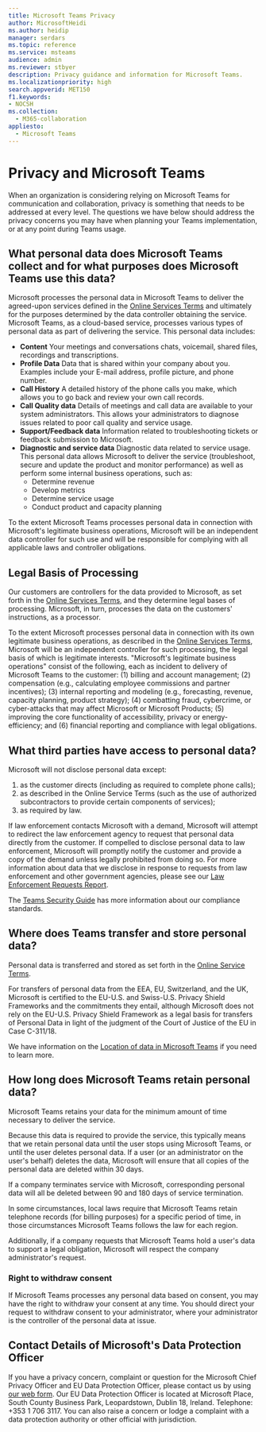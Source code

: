 ```yaml
---
title: Microsoft Teams Privacy
author: MicrosoftHeidi
ms.author: heidip
manager: serdars
ms.topic: reference
ms.service: msteams
audience: admin
ms.reviewer: stbyer
description: Privacy guidance and information for Microsoft Teams.
ms.localizationpriority: high
search.appverid: MET150
f1.keywords:
- NOCSH
ms.collection: 
  - M365-collaboration
appliesto: 
  - Microsoft Teams
---
```


# Privacy and Microsoft Teams

When an organization is considering relying on Microsoft Teams for communication and collaboration, privacy is something that needs to be addressed at every level. The questions we have below should address the privacy concerns you may have when planning your Teams implementation, or at any point during Teams usage.

## What personal data does Microsoft Teams collect and for what purposes does Microsoft Teams use this data?

Microsoft processes the personal data in Microsoft Teams to deliver the agreed-upon services defined in the [Online Services Terms](https://go.microsoft.com/fwlink/p/?linkid=2050263) and ultimately for the purposes determined by the data controller obtaining the service. Microsoft Teams, as a cloud-based service, processes various types of personal data as part of delivering the service. This personal data includes:

- **Content** Your meetings and conversations chats, voicemail, shared files, recordings and transcriptions.
- **Profile Data** Data that is shared within your company about you. Examples include your E-mail address, profile picture, and phone number.
- **Call History** A detailed history of the phone calls you make, which allows you to go back and review your own call records.
- **Call Quality data** Details of meetings and call data are available to your system administrators. This allows your administrators to diagnose issues related to poor call quality and service usage.
- **Support/Feedback data** Information related to troubleshooting tickets or feedback submission to Microsoft.
- **Diagnostic and service data** Diagnostic data related to service usage. This personal data allows Microsoft to deliver the service (troubleshoot, secure and update the product and monitor performance) as well as perform some internal business operations, such as:
  - Determine revenue
  - Develop metrics
  - Determine service usage
  - Conduct product and capacity planning

To the extent Microsoft Teams processes personal data in connection with Microsoft's legitimate business operations, Microsoft will be an independent data controller for such use and will be responsible for complying with all applicable laws and controller obligations.

## Legal Basis of Processing  

Our customers are controllers for the data provided to Microsoft, as set forth in the [Online Services Terms](https://go.microsoft.com/fwlink/p/?linkid=2050263), and they determine legal bases of processing. Microsoft, in turn, processes the data on the customers' instructions, as a processor.

To the extent Microsoft processes personal data in connection with its own legitimate business operations, as described in the [Online Services Terms](https://go.microsoft.com/fwlink/p/?linkid=2050263), Microsoft will be an independent controller for such processing, the legal basis of which is legitimate interests. "Microsoft's legitimate business operations" consist of the following, each as incident to delivery of Microsoft Teams to the customer: (1) billing and account management; (2) compensation (e.g., calculating employee commissions and partner incentives); (3) internal reporting and modeling (e.g., forecasting, revenue, capacity planning, product strategy); (4) combatting fraud, cybercrime, or cyber-attacks that may affect Microsoft or Microsoft Products; (5) improving the core functionality of accessibility, privacy or energy-efficiency; and (6) financial reporting and compliance with legal obligations.

## What third parties have access to personal data?

Microsoft will not disclose personal data except:

1. as the customer directs (including as required to complete phone calls);
1. as described in the Online Service Terms (such as the use of authorized subcontractors to provide certain components of services);
1. as required by law.

If law enforcement contacts Microsoft with a demand, Microsoft will attempt to redirect the law enforcement agency to request that personal data directly from the customer. If compelled to disclose personal data to law enforcement, Microsoft will promptly notify the customer and provide a copy of the demand unless legally prohibited from doing so. For more information about data that we disclose in response to requests from law enforcement and other government agencies, please see our [Law Enforcement Requests Report](https://www.microsoft.com/corporate-responsibility/law-enforcement-requests-report).

The [Teams Security Guide](./security-compliance-overview.md#compliance-standards) has more information about our compliance standards.

## Where does Teams transfer and store personal data?

Personal data is transferred and stored as set forth in the [Online Service Terms](https://go.microsoft.com/fwlink/p/?linkid=2050263).

For transfers of personal data from the EEA, EU, Switzerland, and the UK, Microsoft is certified to the EU-U.S. and Swiss-U.S. Privacy Shield Frameworks and the commitments they entail, although Microsoft does not rely on the EU-U.S. Privacy Shield Framework as a legal basis for transfers of Personal Data in light of the judgment of the Court of Justice of the EU in Case C-311/18.

We have information on the [Location of data in Microsoft Teams](location-of-data-in-teams.md) if you need to learn more.

## How long does Microsoft Teams retain personal data?

Microsoft Teams retains your data for the minimum amount of time necessary to deliver the service.

Because this data is required to provide the service, this typically means that we retain personal data until the user stops using Microsoft Teams, or until the user deletes personal data.  If a user (or an administrator on the user's behalf) deletes the data, Microsoft will ensure that all copies of the personal data are deleted within 30 days.

If a company terminates service with Microsoft, corresponding personal data will all be deleted between 90 and 180 days of service termination.

In some circumstances, local laws require that Microsoft Teams retain telephone records (for billing purposes) for a specific period of time, in those circumstances Microsoft Teams follows the law for each region.

Additionally, if a company requests that Microsoft Teams hold a user's data to support a legal obligation, Microsoft will respect the company administrator's request.

### Right to withdraw consent

If Microsoft Teams processes any personal data based on consent, you may have the right to withdraw your consent at any time. You should direct your request to withdraw consent to your administrator, where your administrator is the controller of the personal data at issue.

## Contact Details of Microsoft's Data Protection Officer

If you have a privacy concern, complaint or question for the Microsoft Chief Privacy Officer and EU Data Protection Officer, please contact us by using [our web form](https://go.microsoft.com/fwlink/?LinkId=321116). Our EU Data Protection Officer is located at Microsoft Place, South County Business Park, Leopardstown, Dublin 18, Ireland. Telephone: +353 1 706 3117. You can also raise a concern or lodge a complaint with a data protection authority or other official with jurisdiction.